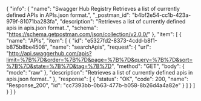 {
  "info": {
    "name": "Swagger Hub Registry Retrieves a list of currently defined APIs in APIs.json format.",
    "_postman_id": "b4bf2e54-cc1b-423a-979f-81071ba283fa",
    "description": "Retrieves a list of currently defined apis in apis.json format..",
    "schema": "https://schema.getpostman.com/json/collection/v2.0.0/"
  },
  "item": [
    {
      "name": "APIs",
      "item": [
        {
          "id": "e5327fd2-8373-4cdd-b8f1-b875b8be4508",
          "name": "searchApis",
          "request": {
            "url": "http://api.swaggerhub.com/apis?limit=%7B%7D&order=%7B%7D&page=%7B%7D&query=%7B%7D&sort=%7B%7D&state=%7B%7D&tag=%7B%7D",
            "method": "GET",
            "body": {
              "mode": "raw"
            },
            "description": "Retrieves a list of currently defined apis in apis.json format.."
          },
          "response": [
            {
              "status": "OK",
              "code": 200,
              "name": "Response_200",
              "id": "cc7393bb-0b63-477b-b058-8b26d4a4a82e"
            }
          ]
        }
      ]
    }
  ]
}
